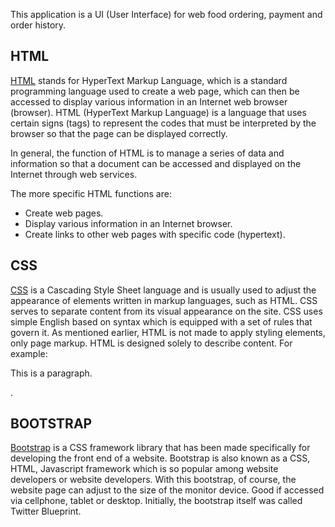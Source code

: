 This application is a UI (User Interface) for web food ordering, payment and order history.


## HTML
[HTML](https://www.nawadwipa.co.id/pengertian-dan-fungsi-html-hypertext-markup-language/#:~:text=HTML%20adalah%20singkatan%20dari%20HyperText,penjelajah%20web%20Internet%20(Browser).) stands for HyperText Markup Language, which is a standard programming language used to create a web page, which can then be accessed to display various information in an Internet web browser (browser).
HTML (HyperText Markup Language) is a language that uses certain signs (tags) to represent the codes that must be interpreted by the browser so that the page can be displayed correctly.

In general, the function of HTML is to manage a series of data and information so that a document can be accessed and displayed on the Internet through web services.

The more specific HTML functions are:

- Create web pages.
- Display various information in an Internet browser.
- Create links to other web pages with specific code (hypertext).


## CSS
[CSS](https://www.hostinger.co.id/tutorial/apa-itu-css/#:~:text=CSS%20adalah%20bahasa%20Cascading%20Style,dari%20tampilan%20visualnya%20di%20situs.) is a Cascading Style Sheet language and is usually used to adjust the appearance of elements written in markup languages, such as HTML. CSS serves to separate content from its visual appearance on the site.
CSS uses simple English based on syntax which is equipped with a set of rules that govern it. As mentioned earlier, HTML is not made to apply styling elements, only page markup. HTML is designed solely to describe content. For example: <p> This is a paragraph. </p>.


## BOOTSTRAP
[Bootstrap](https://qwords.com/blog/apa-itu-bootstrap/#:~:text=dan%20Cara%20Menggunakannya-,Pengertian%20Bootstrap,website%20developer%20atau%20pengembang%20website.) is a CSS framework library that has been made specifically for developing the front end of a website. Bootstrap is also known as a CSS, HTML, Javascript framework which is so popular among website developers or website developers.
With this bootstrap, of course, the website page can adjust to the size of the monitor device. Good if accessed via cellphone, tablet or desktop. Initially, the bootstrap itself was called Twitter Blueprint.
